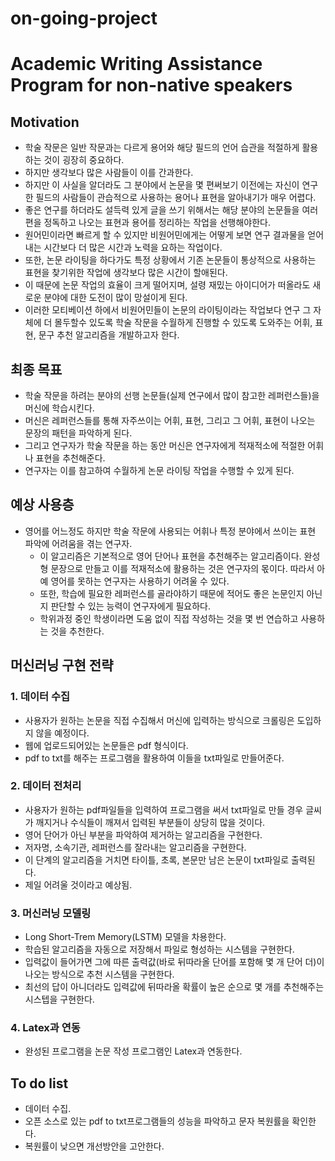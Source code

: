 # on-going-project 
# Academic Writing Assistance Program for non-native speakers

## Motivation
- 학술 작문은 일반 작문과는 다르게 용어와 해당 필드의 언어 습관을 적절하게 활용하는 것이 굉장히 중요하다. 
- 하지만 생각보다 많은 사람들이 이를 간과한다.
- 하지만 이 사실을 알더라도 그 분야에서 논문을 몇 편써보기 이전에는 자신이 연구한 필드의 사람들이 관습적으로 사용하는 용어나 표현을 알아내기가 매우 어렵다.
- 좋은 연구를 하더라도 설득력 있게 글을 쓰기 위해서는 해당 분야의 논문들을 여러편을 정독하고 나오는 표현과 용어를 정리하는 작업을 선행해야한다.
- 원어민이라면 빠르게 할 수 있지만 비원어민에게는 어떻게 보면 연구 결과물을 얻어내는 시간보다 더 많은 시간과 노력을 요하는 작업이다.
- 또한, 논문 라이팅을 하다가도 특정 상황에서 기존 논문들이 통상적으로 사용하는 표현을 찾기위한 작업에 생각보다 많은 시간이 할애된다.
- 이 때문에 논문 작업의 효율이 크게 떨어지며, 설령 재밌는 아이디어가 떠올라도 새로운 분야에 대한 도전이 많이 망설이게 된다.
- 이러한 모티베이션 하에서 비원어민들이 논문의 라이팅이라는 작업보다 연구 그 자체에 더 몰두할수 있도록 학술 작문을 수월하게 진행할 수 있도록 도와주는 어휘, 표현, 문구 추천 알고리즘을 개발하고자 한다.

## 최종 목표
- 학술 작문을 하려는 분야의 선행 논문들(실제 연구에서 많이 참고한 레퍼런스들)을 머신에 학습시킨다.
- 머신은 레퍼런스들를 통해 자주쓰이는 어휘, 표현, 그리고 그 어휘, 표현이 나오는 문장의 패턴을 파악하게 된다.
- 그리고 연구자가 학술 작문을 하는 동안 머신은 연구자에게 적재적소에 적절한 어휘나 표현을 추천해준다.
- 연구자는 이를 참고하여 수월하게 논문 라이팅 작업을 수행할 수 있게 된다.

## 예상 사용층
- 영어를 어느정도 하지만 학술 작문에 사용되는 어휘나 특정 분야에서 쓰이는 표현 파악에 어려움을 겪는 연구자.
  - 이 알고리즘은 기본적으로 영어 단어나 표현을 추천해주는 알고리즘이다. 완성형 문장으로 만들고 이를 적재적소에 활용하는 것은 연구자의 몫이다. 따라서 아예 영어를 못하는 연구자는 사용하기 어려울 수 있다. 
  - 또한, 학습에 필요한 레퍼런스를 골라야하기 때문에 적어도 좋은 논문인지 아닌지 판단할 수 있는 능력이 연구자에게 필요하다.
  - 학위과정 중인 학생이라면 도움 없이 직접 작성하는 것을 몇 번 연습하고 사용하는 것을 추천한다.

## 머신러닝 구현 전략
### 1. 데이터 수집
- 사용자가 원하는 논문을 직접 수집해서 머신에 입력하는 방식으로 크롤링은 도입하지 않을 예정이다.
- 웹에 업로드되어있는 논문들은 pdf 형식이다. 
- pdf to txt를 해주는 프로그램을 활용하여 이들을 txt파일로 만들어준다.

### 2. 데이터 전처리
- 사용자가 원하는 pdf파일들을 입력하여 프로그램을 써서 txt파일로 만들 경우 글씨가 깨지거나 수식들이 깨져서 입력된 부분들이 상당히 많을 것이다.
- 영어 단어가 아닌 부분을 파악하여 제거하는 알고리즘을 구현한다.
- 저자명, 소속기관, 레퍼런스를 잘라내는 알고리즘을 구현한다.
- 이 단계의 알고리즘을 거치면 타이틀, 초록, 본문만 남은 논문이 txt파일로 출력된다.
- 제일 어려울 것이라고 예상됨.

### 3. 머신러닝 모델링
- Long Short-Trem Memory(LSTM) 모델을 차용한다.
- 학습된 알고리즘을 자동으로 저장해서 파일로 형성하는 시스템을 구현한다.
- 입력값이 들어가면 그에 따른 출력값(바로 뒤따라올 단어를 포함해 몇 개 단어 더)이 나오는 방식으로 추천 시스템을 구현한다.
- 최선의 답이 아니더라도 입력값에 뒤따라올 확률이 높은 순으로 몇 개를 추천해주는 시스텝을 구현한다.

### 4. Latex과 연동
- 완성된 프로그램을 논문 작성 프로그램인 Latex과 연동한다.

## To do list
- 데이터 수집.
 - 오픈 소스로 있는 pdf to txt프로그램들의 성능을 파악하고 문자 복원률을 확인한다.
 - 복원률이 낮으면 개선방안을 고안한다.
 
